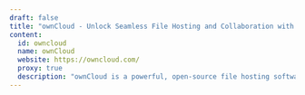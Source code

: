 ```yaml
---
draft: false
title: "ownCloud - Unlock Seamless File Hosting and Collaboration with ownCloud"
content:
  id: owncloud
  name: ownCloud
  website: https://owncloud.com/
  proxy: true
  description: "ownCloud is a powerful, open-source file hosting software offering secure, flexible, and scalable data storage and collaboration solutions for teams, enterprises, and individuals."
---
```

